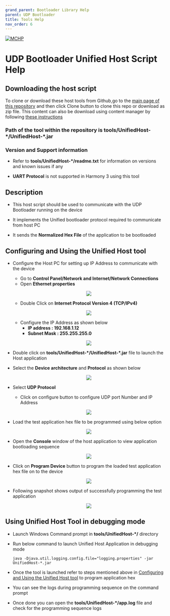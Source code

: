 ```yaml
---
grand_parent: Bootloader Library Help
parent: UDP Bootloader
title: Tools Help
nav_order: 6
---
```


[![MCHP](https://www.microchip.com/ResourcePackages/Microchip/assets/dist/images/logo.png)](https://www.microchip.com)

# UDP Bootloader Unified Host Script Help

## Downloading the host script

To clone or download these host tools from Github,go to the [main page of this repository](https://github.com/Microchip-MPLAB-Harmony/bootloader) and then click Clone button to clone this repo or download as zip file. This content can also be download using content manager by following [these instructions](https://github.com/Microchip-MPLAB-Harmony/contentmanager/wiki)

### Path of the tool within the repository is **tools/UnifiedHost-\*/UnifiedHost-\*.jar**

### Version and Support information

- Refer to **tools/UnifiedHost-\*/readme.txt** for information on versions and known issues if any

- **UART Protocol** is not supported in Harmony 3 using this tool

## Description

- This host script should be used to communicate with the UDP Bootloader running on the device

- It implements the Unified bootloader protocol required to communicate from host PC

- It sends the **Normalized Hex File** of the application to be bootloaded

## Configuring and Using the Unified Host tool

- Configure the Host PC for setting up IP Address to communicate with the device
    - Go to **Control Panel/Network and Internet/Network Connections**
    - Open **Ethernet properties**

    <p align="center">
        <img src = "./images/udp_host_pc_ethernet_properties.png"/>
    </p>

    - Double Click on **Internet Protocol Version 4 (TCP/IPv4)**

    <p align="center">
        <img src = "./images/udp_host_pc_ipv4_click.png"/>
    </p>

    - Configure the IP Address as shown below
        - **IP address : 192.168.1.12**
        - **Subnet Mask : 255.255.255.0**

    <p align="center">
        <img src = "./images/udp_host_pc_ip_address.png"/>
    </p>

- Double click on **tools/UnifiedHost-\*/UnifiedHost-\*.jar** file to launch the Host application

- Select the **Device architecture** and **Protocol** as shown below

    <p align="center">
        <img src = "./images/unified_host_device_arch.png"/>
    </p>

- Select **UDP Protocol**
    - Click on configure button to configure UDP port Number and IP Address

    <p align="center">
        <img src = "./images/unified_host_udp_setting.png"/>
    </p>

- Load the test application hex file to be programmed using below option

    <p align="center">
        <img src = "./images/unified_host_load_hex.png"/>
    </p>

- Open the **Console** window of the host application to view application bootloading sequence

    <p align="center">
        <img src = "./images/unified_host_tools_console.png"/>
    </p>

- Click on **Program Device** button to program the loaded test application hex file on to the device

    <p align="center">
        <img src = "./images/unified_host_program_device_udp.png"/>
    </p>

- Following snapshot shows output of successfully programming the test application

    <p align="center">
        <img src = "./images/unified_host_success_udp.png"/>
    </p>

## Using Unified Host Tool in debugging mode

- Launch Windows Command prompt in **tools/UnifiedHost-\*/** directory

- Run below command to launch Unified Host Application in debugging mode

      java -Djava.util.logging.config.file="logging.properties" -jar UnifiedHost-*.jar

- Once the tool is launched refer to steps mentioned above in [Configuring and Using the Unified Host tool](#configuring-and-using-the-unified-host-tool) to program application hex

- You can see the logs during programming sequence on the command prompt

- Once done you can open the **tools/UnifiedHost-\*/app.log** file and check for the programming sequence logs
